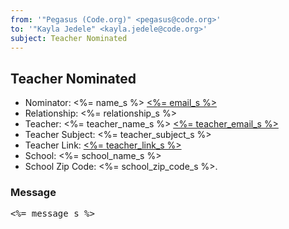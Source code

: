 ```yaml
---
from: '"Pegasus (Code.org)" <pegasus@code.org>'
to: '"Kayla Jedele" <kayla.jedele@code.org>'
subject: Teacher Nominated
---
```

## Teacher Nominated

- Nominator: <%= name_s %> [<%= email_s %>](<%= email_s %>)
- Relationship: <%= relationship_s %>
- Teacher: <%= teacher_name_s %> [<%= teacher_email_s %>](<%= teacher_email_s %>)
- Teacher Subject: <%= teacher_subject_s %>
- Teacher Link: [<%= teacher_link_s %>](<%= teacher_link_s %>)
- School: <%= school_name_s %>
- School Zip Code: <%= school_zip_code_s %>.

### Message

<pre><%= message_s %></pre>
